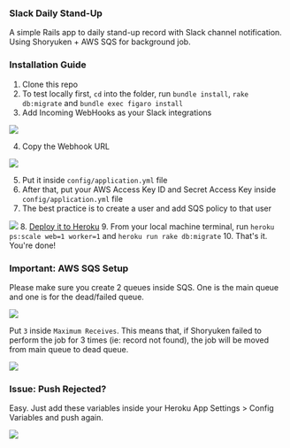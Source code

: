 ### Slack Daily Stand-Up

A simple Rails app to daily stand-up record with Slack channel notification. Using Shoryuken + AWS SQS for background job.

### Installation Guide

1. Clone this repo
2. To test locally first, `cd` into the folder, run `bundle install`, `rake db:migrate` and `bundle exec figaro install`
3. Add Incoming WebHooks as your Slack integrations

![](http://i.imgur.com/kYBzYCH.png)

4. Copy the Webhook URL

![](http://i.imgur.com/zmLXRSR.jpg)

5. Put it inside `config/application.yml` file
6. After that, put your AWS Access Key ID and Secret Access Key inside `config/application.yml` file
7. The best practice is to create a user and add SQS policy to that user

![](http://i.imgur.com/mufFLVr.jpg)
8. [Deploy it to Heroku](https://devcenter.heroku.com/articles/getting-started-with-rails5)
9. From your local machine terminal, run `heroku ps:scale web=1 worker=1` and `heroku run rake db:migrate`
10. That's it. You're done!

### Important: AWS SQS Setup

Please make sure you create 2 queues inside SQS. One is the main queue and one is for the dead/failed queue.

![](http://i.imgur.com/QufWdEc.jpg)

Put `3` inside `Maximum Receives`. This means that, if Shoryuken failed to perform the job for 3 times (ie: record not found), the job will be moved from main queue to dead queue.

![](http://i.imgur.com/UR5PRwM.jpg)

### Issue: Push Rejected?

Easy. Just add these variables inside your Heroku App Settings > Config Variables and push again.

![](http://i.imgur.com/eoxUBwY.jpg)
